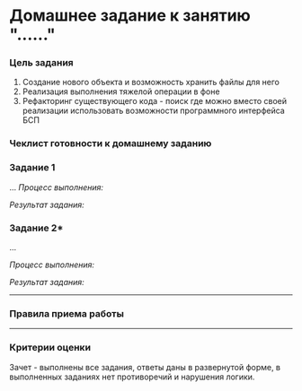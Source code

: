# Домашнее задание к занятию "......"

### Цель задания
1. Создание нового объекта и возможность хранить файлы для него
2. Реализация выполнения тяжелой операции в фоне
3. Рефакторинг существующего кода - поиск где можно вместо своей реализации использовать возможности программного интерфейса БСП

### Чеклист готовности к домашнему заданию



### Задание 1





...
*Процесс выполнения:* 

*Результат задания:* 

### Задание 2*

...

*Процесс выполнения:* 

*Результат задания:* 

------

### Правила приема работы



------

### Критерии оценки

Зачет - выполнены все задания, ответы даны в развернутой форме, в выполненных заданиях нет противоречий и нарушения логики. 
